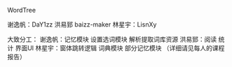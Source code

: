 WordTree

谢逸帆：DaY1zz
洪易郅 baizz-maker
林星宇：LisnXy

大致分工：
谢逸帆：记忆模块 设置选词模块 解析提取词库资源 
洪易郅：阅读 统计 界面UI
林星宇：窗体跳转逻辑 词典模块 部分记忆模块
（详细请见每人的课程报告）

